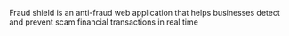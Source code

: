 Fraud shield is an anti-fraud web application that helps businesses detect and prevent scam financial transactions in real time

